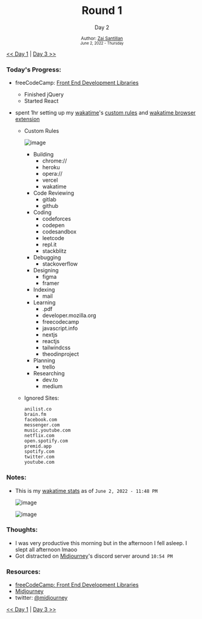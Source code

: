 <div align="center">
  <h1>Round 1</h1>
  <p>Day 2</p>

  <sub>
    Author: <a href="https://github.com/plskz" target="_blank">Zai Santillan</a>
    <br>
    <small>June 2, 2022 - Thursday</small>
  </sub>
</div>

[<< Day 1](day001.md) | [Day 3 >>](day003.md)

### Today's Progress:

- freeCodeCamp: [Front End Development Libraries](https://www.freecodecamp.org/learn/front-end-development-libraries/)

  - Finished jQuery
  - Started React

- spent 1hr setting up my [wakatime](https://wakatime.com)'s [custom rules](https://wakatime.com/settings/rules) and [wakatime browser extension](https://chrome.google.com/webstore/detail/wakatime/jnbbnacmeggbgdjgaoojpmhdlkkpblgi)

  - Custom Rules

    ![image](https://user-images.githubusercontent.com/57343545/171640364-031541fe-855c-430d-9e64-5fd2cc38258b.png)

    - Building
      - chrome://
      - heroku
      - opera://
      - vercel
      - wakatime
    - Code Reviewing
      - gitlab
      - github
    - Coding
      - codeforces
      - codepen
      - codesandbox
      - leetcode
      - repl.it
      - stackblitz
    - Debugging
      - stackoverflow
    - Designing
      - figma
      - framer
    - Indexing
      - mail
    - Learning
      - .pdf
      - developer.mozilla.org
      - freecodecamp
      - javascript.info
      - nextjs
      - reactjs
      - tailwindcss
      - theodinproject
    - Planning
      - trello
    - Researching
      - dev.to
      - medium

  - Ignored Sites:
    ```
    anilist.co
    brain.fm
    facebook.com
    messenger.com
    music.youtube.com
    netflix.com
    open.spotify.com
    premid.app
    spotify.com
    twitter.com
    youtube.com
    ```

### Notes:

- This is my [wakatime stats](https://wakatime.com/@plskz) as of `June 2, 2022 - 11:48 PM`

  ![image](https://user-images.githubusercontent.com/57343545/171669597-6bd1fb66-7c99-47cc-be69-1246b9818c9b.png)

  ![image](https://user-images.githubusercontent.com/57343545/171670349-1143c063-8f3f-43d3-8bbc-7d073ba34eb2.png)

### Thoughts:

- I was very productive this morning but in the afternoon I fell asleep. I slept all afternoon lmaoo
- Got distracted on [Midjourney](https://www.midjourney.com)'s discord server around `10:54 PM`

### Resources:

- [freeCodeCamp: Front End Development Libraries](https://www.freecodecamp.org/learn/front-end-development-libraries/)
- [Midjourney](https://www.midjourney.com)
- twitter: [@midjourney](https://twitter.com/midjourney)

[<< Day 1](day001.md) | [Day 3 >>](day003.md)
